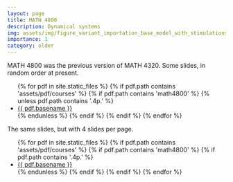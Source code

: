 ```yaml
---
layout: page
title: MATH 4800
description: Dynamical systems
img: assets/img/figure_variant_importation_base_model_with_stimulations.png
importance: 1
category: older
---
```


MATH 4800 was the previous version of MATH 4320. Some slides, in random order at present.

<ul>
{% for pdf in site.static_files %}
  {% if pdf.path contains 'assets/pdf/courses' %}
    {% if pdf.path contains 'math4800' %}
      {% unless pdf.path contains '.4p.' %}
        <li><a href="{{ pdf.path }}">{{ pdf.basename }}</a></li>
      {% endunless %}
    {% endif %}
  {% endif %}
{% endfor %}
</ul>

The same slides, but with 4 slides per page.

<ul>
{% for pdf in site.static_files %}
  {% if pdf.path contains 'assets/pdf/courses' %}
    {% if pdf.path contains 'math4800' %}
      {% if pdf.path contains '.4p.' %}
        <li><a href="{{ pdf.path }}">{{ pdf.basename }}</a></li>
      {% endunless %}
    {% endif %}
  {% endif %}
{% endfor %}
</ul>

